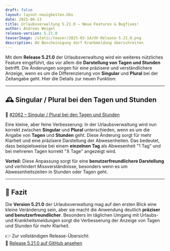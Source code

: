 ```yaml
---
draft: false
layout: layout-neuigkeiten.hbs
date: 2025-06-13
title: Urlaubsverwaltung 5.21.0 – Neue Features & Bugfixes!
author: Andreas Weigel
release-version: 5.21.0
teaserImage: /static/teaser/2025-03-14/UV-Release-5.21.0.png
description: AU Bescheinigung darf Krankmeldung überschreiten
---
```


Mit dem **Release 5.21.0** der Urlaubsverwaltung wird ein weiteres nützliches Feature eingeführt, das vor allem die **Darstellung von Tagen und Stunden** betrifft. Die Änderungen sorgen für eine präzisere und verständlichere Anzeige, wenn es um die Differenzierung von **Singular** und **Plural** bei der Zeitangabe geht. Hier die Details zur neuen Funktion:

<!-- more -->

---

## 🕰️ Singular / Plural bei den Tagen und Stunden

🔗 [#2062 – Singular / Plural bei den Tagen und Stunden](https://github.com/urlaubsverwaltung/urlaubsverwaltung/pull/2062)

Eine kleine, aber feine Verbesserung: In der Urlaubsverwaltung wird nun korrekt zwischen **Singular** und **Plural** unterschieden, wenn es um die Angabe von **Tagen** und **Stunden** geht. Diese Änderung sorgt für mehr Klarheit und eine präzisere Darstellung der Abwesenheiten. Das bedeutet, dass beispielsweise bei einem **einzelnen Tag** als Abwesenheit "1 Tag" und bei mehreren Tagen korrekt "X Tage" angezeigt wird.

**Vorteil:** Diese Anpassung sorgt für eine **benutzerfreundlichere Darstellung** und verhindert Missverständnisse, besonders wenn es um Abwesenheitszeiten in Stunden oder Tagen geht.

---

## 🚀 Fazit

Die **Version 5.21.0** der Urlaubsverwaltung mag auf den ersten Blick eine kleine Veränderung sein, aber sie macht die Anwendung deutlich **präziser und benutzerfreundlicher**. Besonders im täglichen Umgang mit Urlaubs- und Krankheitsmeldungen sorgt die Verbesserung der Anzeige von Tagen und Stunden für mehr Klarheit.

👉 Zur vollständigen Release-Übersicht:  
🔗 [Release 5.21.0 auf GitHub ansehen](https://github.com/urlaubsverwaltung/urlaubsverwaltung/releases/tag/urlaubsverwaltung-5.21.0)
